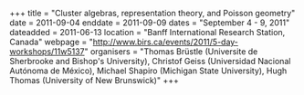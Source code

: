 +++
title = "Cluster algebras, representation theory, and Poisson geometry"
date = 2011-09-04
enddate = 2011-09-09
dates = "September 4 - 9, 2011"
dateadded = 2011-06-13
location = "Banff International Research Station, Canada"
webpage = "http://www.birs.ca/events/2011/5-day-workshops/11w5137"
organisers = "Thomas Brüstle (Universite de Sherbrooke and Bishop's University), Christof Geiss (Universidad Nacional Autónoma de México), Michael Shapiro (Michigan State University), Hugh Thomas (University of New Brunswick)"
+++
